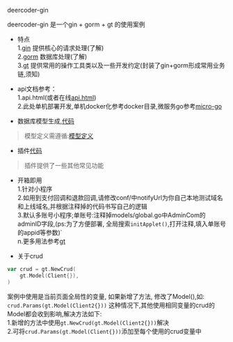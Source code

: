 deercoder-gin 

deercoder-gin 是一个gin + gorm + gt 的使用案例  
- 特点  
1.[gin](https://github.com/gin-gonic/gin) 提供核心的请求处理(了解)  
2.[gorm](https://github.com/jinzhu/gorm) 数据库处理(了解)  
3.[gt](https://github.com/dreamlu/gt) 提供常用的操作工具类以及一些开发约定(封装了gin+gorm形成常用业务链,须知)  

- api文档参考：  
1.api.html(或者在线[api.html](https://www.eolinker.com/#/share/project/api/?groupID=-1&shareCode=pgnwpF&shareToken=$2y$10$QMWRQU4fEfGOLkZgLwGFX.UHcWaaR1Eutrh6DCG8u0XKDRwwcUv76&shareID=120217))  
2.此处单机部署开发,单机docker化参考docker目录,微服务go参考[micro-go](https://github.com/dreamlu/micro-go)  

- 数据库模型生成,[代码](./util/db/db.go)  
> 模型定义需遵循:[模型定义](https://gorm.io/zh_CN/docs/models.html)  
- 插件[代码](./util/plugin/README.md)    
> 插件提供了一些其他常见功能  

- 开箱即用  
1.针对小程序  
2.如用到支付回调和退款回调,请修改conf/中notifyUrl为你自己本地测试域名和上线域名,并根据注释掉的代码书写自己的逻辑  
3.默认多账号小程序;单账号:注释掉models/global.go中AdminCom的adminID字段,(ps:为了方便部署, 全局搜索`initApplet()`,打开注释,填入单账号的appid等参数)`  
n.更多用法参考[gt](https://github.com/dreamlu/gt)  

- 关于crud  
```go
var crud = gt.NewCrud(
	gt.Model(Client{}),
)
``` 
案例中使用是当前页面全局性的变量, 如果新增了方法, 修改了Model(),如:
`crud.Params(gt.Model(Client2{}))`
这种情况下,其他使用相同变量的crud的Model都会收到影响,解决方法如下:  
1.新增的方法中使用`gt.NewCrud(gt.Model(Client2{}))`解决  
2.可将`crud.Params(gt.Model(Client{}))`添加至每个使用的crud变量中  